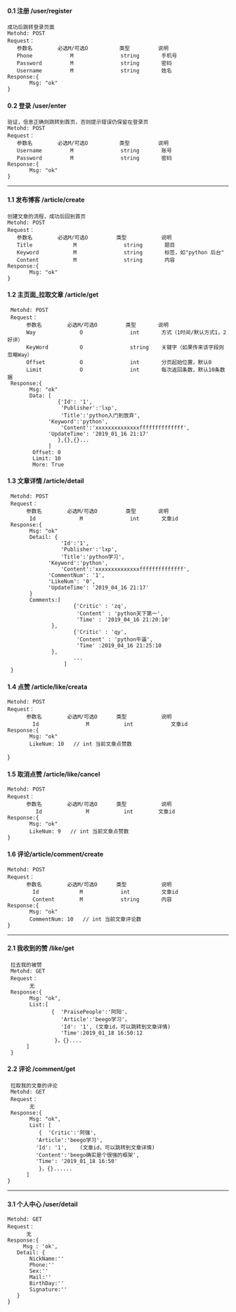 #### 0.1 注册 /user/register
    成功后跳转登录页面
    Metohd: POST
    Request：  
	   参数名        必选M/可选O          类型         说明
	   Phone            M               string       手机号
	   Password         M               string       密码
	   Username         M               string       姓名  
    Response:{
           Msg: "ok"
	}

#### 0.2 登录 /user/enter
    验证，信息正确则跳转到首页，否则提示错误仍保留在登录页
    Metohd: POST
    Request：   
	   参数名        必选M/可选O          类型         说明
	   Username         M               string       账号
	   Password         M               string       密码
    Response:{
           Msg: "ok"
	}
-----

#### 1.1 发布博客 /article/create
    创建文章的流程，成功后回到首页
    Metohd: POST
    Request：  
	   参数名        必选M/可选O         类型           说明
	   Title             M               string       题目
	   Keyword           M               string       标签，如"python 后台"
       Content           M               string       内容
    Response:{
           Msg: "ok"
	}

#### 1.2 主页面_拉取文章 /article/get
     Metohd: POST
     Request：  
	      参数名        必选M/可选O         类型       说明
	      Way              O               int       方式（1时间/默认方式1，2好评）
          KeyWord          O               string    关键字（如果传来该字段则忽略Way）
          Offset           O               int       分页起始位置，默认0
          Limit            O               int       每次返回条数，默认10条数据
     Response:{
           Msg: "ok"
           Data: [
                    {'Id': '1',
                     'Publisher':'lxp',
                     'Title':'python入门到放弃',
		         'Keyword':'python',
                     'Content':'xxxxxxxxxxxxxxffffffffffffff',
		         'UpdateTime': '2019_01_16 21:17'
                    },{},{}...
                 ]
            Offset: 0 
            Limit: 10
            More: True    


#### 1.3 文章详情 /article/detail
     Metohd: POST
     Request：  
	      参数名        必选M/可选O         类型       说明
	       Id              M               int       文章id
     Response:{
           Msg: "ok"
           Detail: {
                     'Id':'1',
                     'Publisher':'lxp',
                     'Title':'python学习',
		         'Keyword':'python',
                     'Content':'xxxxxxxxxxxxxxffffffffffffff',
		         'CommentNum': '1',  
		         'LikeNum': '0',
		         'UpdateTime': '2019_04_16 21:17'
		   }
           Comments:[
                         {'Critic' : 'zq', 
                          'Content' : 'python天下第一',
                          'Time' : '2019_04_16 21:20:10'
			      },
                         {'Critic' : 'qy', 
                          'Content' : 'python牛逼',
                          'Time' :2019_04_16 21:25:10
			      },
                         ...
                      ]
     }
           

#### 1.4 点赞 /article/like/creata
    Metohd: POST
    Request：  
	      参数名        必选M/可选O      类型           说明
            Id               M           int            文章id
    Response:{
           Msg: "ok"
           LikeNum: 10   // int 当前文章点赞数
   }

#### 1.5 取消点赞 /article/like/cancel
    Metohd: POST
    Request：  
	      参数名        必选M/可选O      类型           说明
             Id              M           int        文章id
    Response:{
           Msg: "ok"
           LikeNum: 9   // int 当前文章点赞数
    }


#### 1.6 评论/article/comment/create    
    Metohd: POST
    Request：  
	      参数名        必选M/可选O      类型           说明
            Id             M            int          文章id
            Content        M            string       内容
    Response:{
           Msg: "ok"
           CommentNum: 10   // int 当前文章评论数
    }

-----

#### 2.1 我收到的赞 /like/get
     拉去我的被赞
     Metohd: GET
     Request：  
	       无
     Response:{
           Msg: "ok",
           List:[
                  {  'PraisePeople':'阿阳'，
                     'Article':'beego学习'，
                     'Id': '1', (文章id，可以跳转到文章详情)
                     'Time':2019_01_18 16:50:12
                   }，{}....
          ]
     }
#### 2.2 评论 /comment/get
     拉取我的文章的评论
     Metohd: GET
     Request：  
	       无
     Response:{
           Msg: "ok",
           List: [
		      {  'Critic':'阿强',
			 'Article':'beego学习',
			 'Id': '1',    (文章id，可以跳转到文章详情)
			 'Content':'beego确实是个很强的框架',         
			 'Time': '2019_01_18 16:50'
		      }，{}......
          ]
    }

-----

#### 3.1 个人中心 /user/detail  
    Metohd: GET
    Request：  
	      无
    Response:{
         Msg : 'ok',
	   Detail: {
		   NickName:''
		   Phone:''
		   Sex:''
		   Mail:''
		   BirthDay:''
		   Signature:''
	   }
    }
     
